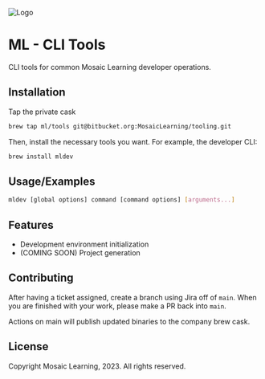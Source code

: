 
![Logo](https://www.mosaiclearning.com/wp-content/uploads/2022/05/MOSAIC_Learning-logo-high.png)

# ML - CLI Tools

CLI tools for common Mosaic Learning developer operations.

## Installation

Tap the private cask

```bash
brew tap ml/tools git@bitbucket.org:MosaicLearning/tooling.git
```

Then, install the necessary tools you want.
For example, the developer CLI:

```bash
brew install mldev
```

## Usage/Examples

```bash
mldev [global options] command [command options] [arguments...]
```

## Features

- Development environment initialization
- (COMING SOON) Project generation

## Contributing

After having a ticket assigned, create a branch using Jira off of `main`. When you are finished with your work, please make a PR back into `main`.

Actions on main will publish updated binaries to the company brew cask.

## License

Copyright Mosaic Learning, 2023. All rights reserved.
